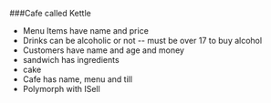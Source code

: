 ###Cafe called Kettle

- Menu Items have name and price
- Drinks can be alcoholic or not
--   must be over 17 to buy alcohol
- Customers have name and age and money
- sandwich has ingredients
- cake
- Cafe has name, menu and till
- Polymorph with ISell







